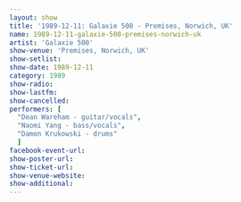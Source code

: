 ```yaml
---
layout: show
title: '1989-12-11: Galaxie 500 - Premises, Norwich, UK'
name: 1989-12-11-galaxie-500-premises-norwich-uk
artist: 'Galaxie 500'
show-venue: 'Premises, Norwich, UK'
show-setlist: 
show-date: 1989-12-11
category: 1989
show-radio: 
show-lastfm: 
show-cancelled: 
performers: [
  "Dean Wareham - guitar/vocals",
  "Naomi Yang - bass/vocals",
  "Damon Krukowski - drums"
  ]
facebook-event-url: 
show-poster-url: 
show-ticket-url: 
show-venue-website: 
show-additional: 
---
```


